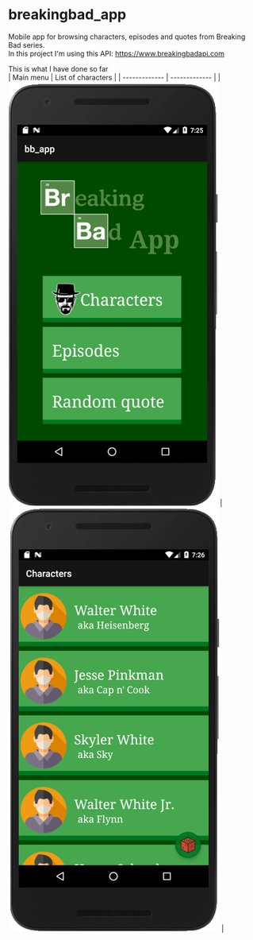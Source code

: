 # breakingbad_app
Mobile app for browsing characters, episodes and quotes from Breaking Bad series.  
In this project I'm using this API: https://www.breakingbadapi.com  

This is what I have done so far  
| Main menu  | List of characters |
| ------------- | ------------- |
| ![](images/main_menu.png)  | ![](images/character_list.png)  |
